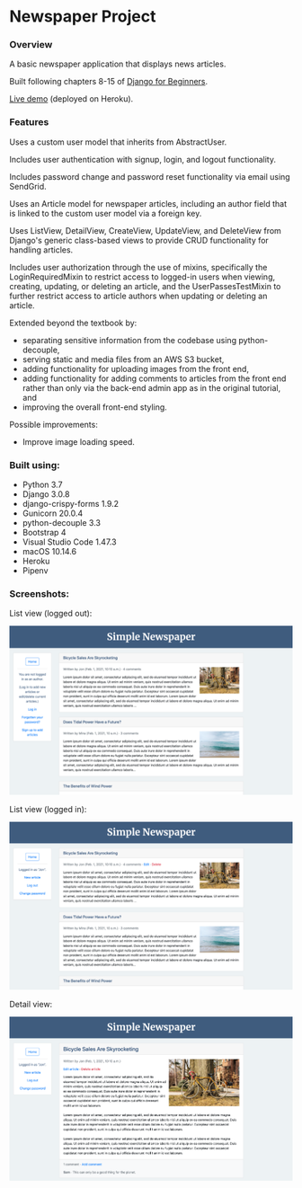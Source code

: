 # Newspaper Project

### Overview

A basic newspaper application that displays news articles.

Built following chapters 8-15 of [Django for Beginners](https://djangoforbeginners.com).</br>

[Live demo](https://jjl-newspaper.herokuapp.com) (deployed on Heroku).

### Features

Uses a custom user model that inherits from AbstractUser.</br>

Includes user authentication with signup, login, and logout functionality.</br>

Includes password change and password reset functionality via email using SendGrid.</br>

Uses an Article model for newspaper articles, including an author field that is linked to the custom user model via a foreign key.</br>

Uses ListView, DetailView, CreateView, UpdateView, and DeleteView from Django's generic class-based views to provide CRUD functionality for handling articles.</br>

Includes user authorization through the use of mixins, specifically the LoginRequiredMixin to restrict access to logged-in users when viewing, creating, updating, or deleting an article, and the UserPassesTestMixin to further restrict access to article authors when updating or deleting an article.</br>

Extended beyond the textbook by:</br>
* separating sensitive information from the codebase using python-decouple,
* serving static and media files from an AWS S3 bucket,
* adding functionality for uploading images from the front end,
* adding functionality for adding comments to articles from the front end rather than only via the back-end admin app as in the original tutorial, and
* improving the overall front-end styling.</br>

Possible improvements:
* Improve image loading speed.

### Built using:

* Python 3.7
* Django 3.0.8
* django-crispy-forms 1.9.2
* Gunicorn 20.0.4
* python-decouple 3.3
* Bootstrap 4
* Visual Studio Code 1.47.3
* macOS 10.14.6
* Heroku
* Pipenv

### Screenshots:

List view (logged out):

![alt text](readme_screenshot_1.png "Article list screenshot (logged out)")</br>

List view (logged in):

![alt text](readme_screenshot_2.png "Article list screenshot (logged in)")

Detail view:

![alt text](readme_screenshot_3.png "Article detail screenshot")
